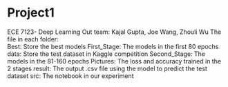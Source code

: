 # Project1
ECE 7123- Deep Learning
Out team: Kajal Gupta, Joe Wang, Zhouli Wu
The file in each folder:  
  Best:  Store the best models 
  First_Stage:  The models in the first 80 epochs
  data:  Store the test dataset in Kaggle competition
  Second_Stage:  The models in the 81-160 epochs
  Pictures: The loss and accuracy trained in the 2 stages
  result:  The output .csv file using the model to predict the test dataset
  src: The notebook in our experiment

